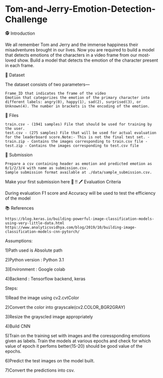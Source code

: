 # Tom-and-Jerry-Emotion-Detection-Challenge
🕵️ Introduction

We all remember Tom and Jerry and the immense happiness their misadventures brought in our lives. Now you are required to build a model that detects emotions of the characters in a video frame from our most-loved show. Build a model that detects the emotion of the character present in each frame.

💾 Dataset

The dataset consists of two parameters—

    Frame_ID that indicates the frame of the video
    Emotion that categorizes the emotion of the primary character into different labels: angry(0), happy(1), sad(2), surprised(3), or Unknown(4). The number in brackets is the encoding of the emotion.

📁 Files

    train.csv - (1941 samples) File that should be used for training by the user.
    test.csv - (275 samples) File that will be used for actual evaluation for the leaderboard score.Note:- This is not the final test set. -train.zip - Contains the images corresponding to train.csv file -test.zip - Contains the images corresponding to test.csv file

🚀 Submission

    Prepare a csv containing header as emotion and predicted emotion as 0/1/2/3/4 with name as submission.csv.
    Sample submission format available at ./data/sample_submission.csv.

Make your first submission here 🚀 !!
🖊 Evaluation Criteria

During evaluation F1 score and Accuracy will be used to test the efficiency of the model

📚 References

    https://blog.keras.io/building-powerful-image-classification-models-using-very-little-data.html
    https://www.analyticsvidhya.com/blog/2019/10/building-image-classification-models-cnn-pytorch/

    
    
    

Assumptions:

1)Path used is Absolute path

2)Python version : Python 3.1

3)Environment : Google colab

4)Backend : Tensorflow backend, keras


Steps:

1)Read the image using cv2.cvtColor

2)Convert the color into grayscale(cv2.COLOR_BGR2GRAY)

3)Resize the grayscled image appropriately

4)Build CNN

5)Train on the training set with images and the coressponding emotions given as labels. Train the models at various epochs and check for which value of epoch it perfoms better(15-20) should be good value of the epochs.

6)Predict the test images on the model built.

7)Convert the predictions into csv.
